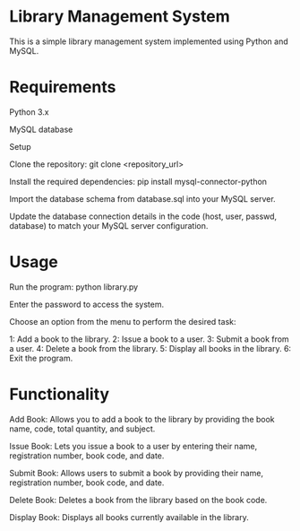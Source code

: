 # Library Management System

This is a simple library management system implemented using Python and MySQL.

# Requirements

Python 3.x

MySQL database

Setup

Clone the repository: git clone <repository_url>

Install the required dependencies: pip install mysql-connector-python

Import the database schema from database.sql into your MySQL server.

Update the database connection details in the code (host, user, passwd, database) to match your MySQL server configuration.

# Usage

Run the program: python library.py

Enter the password to access the system.

Choose an option from the menu to perform the desired task:

  1: Add a book to the library.
  2: Issue a book to a user.
  3: Submit a book from a user.
  4: Delete a book from the library.
  5: Display all books in the library.
  6: Exit the program.
# Functionality

Add Book: Allows you to add a book to the library by providing the book name, code, total quantity, and subject.

Issue Book: Lets you issue a book to a user by entering their name, registration number, book code, and date.

Submit Book: Allows users to submit a book by providing their name, registration number, book code, and date.

Delete Book: Deletes a book from the library based on the book code.

Display Book: Displays all books currently available in the library.

